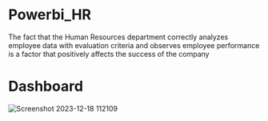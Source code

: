 # Powerbi_HR
The fact that the Human Resources department correctly analyzes employee data with evaluation criteria and observes employee performance is a factor that positively affects the success of the company

# Dashboard
![Screenshot 2023-12-18 112109](https://github.com/AliniPatel/Powerbi_HR/assets/152879555/87a23dae-765e-4c48-aac2-cb65d51296a6)
